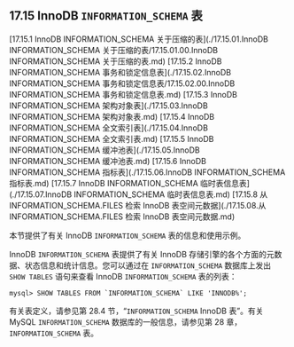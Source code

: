 ## 17.15 InnoDB `INFORMATION_SCHEMA` 表

[17.15.1 InnoDB INFORMATION_SCHEMA 关于压缩的表](./17.15.01.InnoDB INFORMATION_SCHEMA 关于压缩的表/17.15.01.00.InnoDB INFORMATION_SCHEMA 关于压缩的表.md)
[17.15.2 InnoDB INFORMATION_SCHEMA 事务和锁定信息表](./17.15.02.InnoDB INFORMATION_SCHEMA 事务和锁定信息表/17.15.02.00.InnoDB INFORMATION_SCHEMA 事务和锁定信息表.md)
[17.15.3 InnoDB INFORMATION_SCHEMA 架构对象表](./17.15.03.InnoDB INFORMATION_SCHEMA 架构对象表.md)
[17.15.4 InnoDB INFORMATION_SCHEMA 全文索引表](./17.15.04.InnoDB INFORMATION_SCHEMA 全文索引表.md)
[17.15.5 InnoDB INFORMATION_SCHEMA 缓冲池表](./17.15.05.InnoDB INFORMATION_SCHEMA 缓冲池表.md)
[17.15.6 InnoDB INFORMATION_SCHEMA 指标表](./17.15.06.InnoDB INFORMATION_SCHEMA 指标表.md)
[17.15.7 InnoDB INFORMATION_SCHEMA 临时表信息表](./17.15.07.InnoDB INFORMATION_SCHEMA 临时表信息表.md)
[17.15.8 从 INFORMATION_SCHEMA.FILES 检索 InnoDB 表空间元数据](./17.15.08.从 INFORMATION_SCHEMA.FILES 检索 InnoDB 表空间元数据.md)

本节提供了有关 InnoDB `INFORMATION_SCHEMA` 表的信息和使用示例。

InnoDB `INFORMATION_SCHEMA` 表提供了有关 InnoDB 存储引擎的各个方面的元数据、状态信息和统计信息。您可以通过在 `INFORMATION_SCHEMA` 数据库上发出 `SHOW TABLES` 语句来查看 InnoDB `INFORMATION_SCHEMA` 表的列表：

```mysql
mysql> SHOW TABLES FROM `INFORMATION_SCHEMA` LIKE 'INNODB%';
```

有关表定义，请参见第 28.4 节，“`INFORMATION_SCHEMA` InnoDB 表”。有关 MySQL `INFORMATION_SCHEMA` 数据库的一般信息，请参见第 28 章，`INFORMATION_SCHEMA` 表。